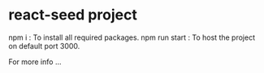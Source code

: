 # react-seed project
npm i : To install all required packages.
npm run start : To host the project on default port 3000.

For more info ...
